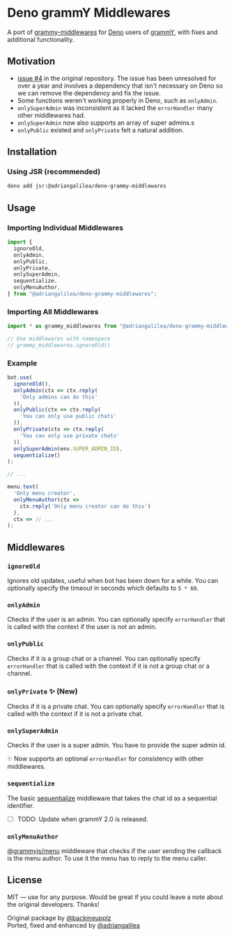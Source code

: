 # Deno grammY Middlewares

A port of [grammy-middlewares](https://github.com/backmeupplz/grammy-middlewares) for [Deno](https://deno.land) users of [grammY](https://grammy.dev), with fixes and additional functionality.

## Motivation

- [issue #4](https://github.com/backmeupplz/grammy-middlewares/issues/4) in the original repository. The issue has been unresolved for over a year and involves a dependency that isn't necessary on Deno so we can remove the dependency and fix the issue.
- Some functions weren't working properly in Deno, such as `onlyAdmin`.
- `onlySuperAdmin` was inconsistent as it lacked the `errorHandler` many other middlewares had.
- `onlySuperAdmin` now also supports an array of super admins.s
- `onlyPublic` existed and `onlyPrivate` felt a natural addition.

## Installation

### Using JSR (recommended)
```bash
deno add jsr:@adriangalilea/deno-grammy-middlewares
```

## Usage

### Importing Individual Middlewares
```ts
import {
  ignoreOld,
  onlyAdmin,
  onlyPublic,
  onlyPrivate,
  onlySuperAdmin,
  sequentialize,
  onlyMenuAuthor,
} from "@adriangalilea/deno-grammy-middlewares";
```

### Importing All Middlewares
```ts
import * as grammy_middlewares from "@adriangalilea/deno-grammy-middlewares";

// Use middlewares with namespace
// grammy_middlewares.ignoreOld()
```

### Example

```ts
bot.use(
  ignoreOld(),
  onlyAdmin(ctx => ctx.reply(
    'Only admins can do this'
  )),
  onlyPublic(ctx => ctx.reply(
    'You can only use public chats'
  )),
  onlyPrivate(ctx => ctx.reply(
    'You can only use private chats'
  )),
  onlySuperAdmin(env.SUPER_ADMIN_ID),
  sequentialize()
);

// ...

menu.text(
  'Only menu creator',
  onlyMenuAuthor(ctx =>
    ctx.reply('Only menu creator can do this')
  ),
  ctx => // ...
);
```

## Middlewares

### `ignoreOld`

Ignores old updates, useful when bot has been down for a while. You can optionally specify the timeout in seconds which defaults to `5 * 60`.

### `onlyAdmin`

Checks if the user is an admin. You can optionally specify `errorHandler` that is called with the context if the user is not an admin.

### `onlyPublic`

Checks if it is a group chat or a channel. You can optionally specify `errorHandler` that is called with the context if it is not a group chat or a channel.

### `onlyPrivate` ✨ (New)

Checks if it is a private chat. You can optionally specify `errorHandler` that is called with the context if it is not a private chat.

### `onlySuperAdmin`

Checks if the user is a super admin. You have to provide the super admin id.

✨ Now supports an optional `errorHandler` for consistency with other middlewares.

### `sequentialize`

The basic [sequentialize](https://grammy.dev/advanced/scaling.html#concurrency-is-hard) middleware that takes the chat id as a sequential identifier.

- [ ] TODO: Update when grammY 2.0 is released.

### `onlyMenuAuthor`

[@grammyjs/menu](https://github.com/grammyjs/menu) middleware that checks if the user sending the callback is the menu author. To use it the menu has to reply to the menu caller.

## License

MIT — use for any purpose. Would be great if you could leave a note about the original developers. Thanks!

Original package by [@backmeupplz](https://github.com/backmeupplz)  
Ported, fixed and enhanced by [@adriangalilea](https://github.com/adriangalilea)
